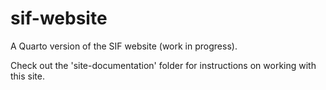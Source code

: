# sif-website

A Quarto version of the SIF website (work in progress).

Check out the 'site-documentation' folder for instructions on working with this site. 
